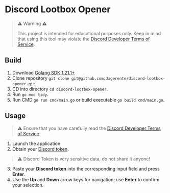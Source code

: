 # Discord Lootbox Opener

> ⚠️ Warning ⚠️
>
> This project is intended for educational purposes only. Keep in mind that using this tool may violate the
> [Discord Developer Terms of Service](https://support-dev.discord.com/hc/en-us/articles/8562894815383-Discord-Developer-Terms-of-Service).

## Build

1. Download [Golang SDK 1.21.1+](https://go.dev/doc/install)
2. Clone repository `git clone git@github.com:Jagerente/discord-lootbox-opener.git`.
3. CD into directory `cd discord-lootbox-opener`.
4. Run `go mod tidy`.
5. Run CMD `go run cmd/main.go` or build executable `go build cmd/main.go`.

## Usage

> ⚠️ Ensure that you have carefully read
> the [Discord Developer Terms of Service](https://support-dev.discord.com/hc/en-us/articles/8562894815383-Discord-Developer-Terms-of-Service).

1. Launch the application.
2. Obtain your [Discord token](https://duckduckgo.com/?q=how+to+get+discord+token).

> ⚠️ Discord Token is very sensitive data, do not share it anyone!

3. Paste your **Discord token** into the corresponding input field and press **Enter**.
4. Use the **Up** and **Down** arrow keys for navigation; use **Enter** to confirm your selection.

